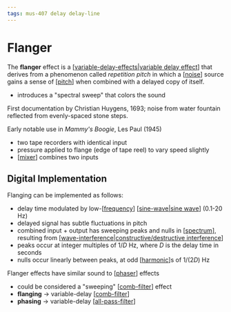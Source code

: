 ```yaml
---
tags: mus-407 delay delay-line
---
```


# Flanger

The **flanger** effect is a [[variable-delay-effects|variable delay effect]] that derives from a phenomenon called _repetition pitch_ in which a [[noise]] source gains a sense of [[pitch]] when combined with a delayed copy of itself.

- introduces a "spectral sweep" that colors the sound

First documentation by Christian Huygens, 1693; noise from water fountain reflected from evenly-spaced stone steps.

Early notable use in _Mammy's Boogie_, Les Paul (1945)

- two tape recorders with identical input
- pressure applied to flange (edge of tape reel) to vary speed slightly
- [[mixer]] combines two inputs

## Digital Implementation

Flanging can be implemented as follows:

- delay time modulated by low-[[frequency]] [[sine-wave|sine wave]] (0.1-20 Hz)
- delayed signal has subtle fluctuations in pitch
- combined input + output has sweeping peaks and nulls in [[spectrum]], resulting from [[wave-interference|constructive/destructive interference]]
- peaks occur at integer multiples of $1/D$ Hz, where $D$ is the delay time in seconds
- nulls occur linearly between peaks, at odd [[harmonic]]s of $1/(2D)$ Hz

Flanger effects have similar sound to [[phaser]] effects

- could be considered a "sweeping" [[comb-filter]] effect
- **flanging** → variable-delay [[comb-filter]]
- **phasing** → variable-delay [[all-pass-filter]]

[//begin]: # "Autogenerated link references for markdown compatibility"
[variable-delay-effects|variable delay effect]: variable-delay-effects "Variable Delay Effects"
[noise]: noise "Noise"
[pitch]: pitch "Pitch"
[mixer]: mixer "Mixer"
[frequency]: frequency "Frequency"
[sine-wave|sine wave]: sine-wave "Sine wave"
[spectrum]: spectrum "Spectrum"
[wave-interference|constructive/destructive interference]: wave-interference "Wave Interference"
[harmonic]: harmonic "Harmonic"
[phaser]: phaser "Phaser"
[comb-filter]: comb-filter "Comb Filter"
[all-pass-filter]: all-pass-filter "All-Pass Filter"
[//end]: # "Autogenerated link references"
